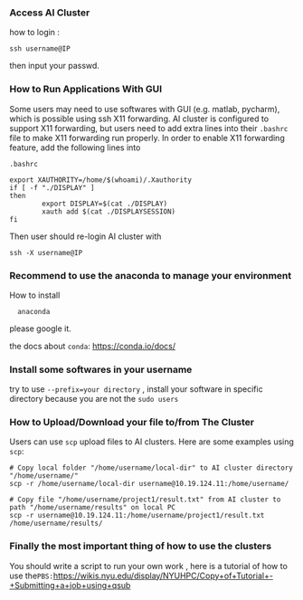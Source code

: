 ### Access AI Cluster

how to login :

```
ssh username@IP
```

then input your passwd.


### How to Run Applications With GUI
Some users may need to use softwares with GUI (e.g. matlab, pycharm), which is possible using ssh X11 forwarding. AI cluster is configured to support X11 forwarding, but users need to add extra lines into their ```.bashrc```  file to make X11 forwarding run properly. In order to enable X11 forwarding feature, add the following lines into
 ```
 .bashrc
```

```
export XAUTHORITY=/home/$(whoami)/.Xauthority
if [ -f "./DISPLAY" ]
then
        export DISPLAY=$(cat ./DISPLAY)
        xauth add $(cat ./DISPLAYSESSION)
fi
```
Then user should re-login AI cluster with

```
ssh -X username@IP
```

### Recommend to use the anaconda to manage your environment
  How to install
   ```
     anaconda   
  ```
 please google it.

the docs about  ```conda```:  https://conda.io/docs/


### Install some softwares in your username

try to use ```--prefix=your directory``` , install your software in specific directory because you are not the ```sudo users```

### How to Upload/Download your file to/from The Cluster

Users can use ```scp```  upload files to AI clusters. Here are some examples using ```scp```:
```
# Copy local folder "/home/username/local-dir" to AI cluster directory "/home/username/"
scp -r /home/username/local-dir username@10.19.124.11:/home/username/

# Copy file "/home/username/project1/result.txt" from AI cluster to path "/home/username/results" on local PC
scp -r username@10.19.124.11:/home/username/project1/result.txt /home/username/results/

```


### Finally the most important thing of how to use the clusters


You should write a script to  run your own work , here is a tutorial of how to use the```PBS:```https://wikis.nyu.edu/display/NYUHPC/Copy+of+Tutorial+-+Submitting+a+job+using+qsub
